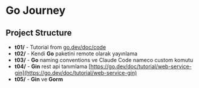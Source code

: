 # Go Journey

## Project Structure

- **t01/** - Tutorial from [go.dev/doc/code](https://go.dev/doc/code)
- **t02/** - Kendi **Go** paketini remote olarak yayınlama
- **t03/** - **Go** naming conventions ve Claude Code nameco custom komutu
- **t04/** - **Gin** rest api tanımlama [https://go.dev/doc/tutorial/web-service-gin](https://go.dev/doc/tutorial/web-service-gin)
- **t05/** - **Gin** ve **Gorm** 
